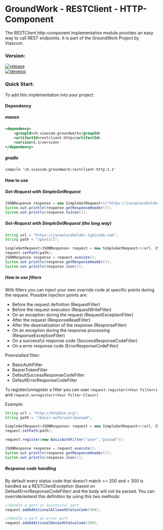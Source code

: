 GroundWork - RESTClient - HTTP-Component
========================================

The RESTClient http-component implementation module provides an easy way to call REST endpoints. It is part of the GroundWork Project by Viascom.

### Version:
[![release](https://img.shields.io/badge/release-v1.1-red.svg)](https://github.com/Viascom/groundwork/tree/master/restclient-http)<br/>
[![develop](https://img.shields.io/badge/develop-v1.1-red.svg)](https://github.com/Viascom/groundwork/tree/develop/restclient-http)

### Quick Start:
To add this implementation into your project:

#### Dependency

##### maven
```xml
<dependency>
    <groupId>ch.viascom.groundwork</groupId>
    <artifactId>restclient-http</artifactId>
    <version>1.1/version>
</dependency>
```

##### gradle
```
compile 'ch.viascom.groundwork:restclient-http:1.1'
```

#### How to use

##### Get-Request with SimpleGetRequest
```java
JSONResponse response = new SimpleGetRequest<>("https://jsonplaceholder.typicode.com/posts/1", JSONResponse.class).execute();
System.out.println(response.getResponseHeader());
System.out.println(response.toJson());
```

##### Get-Request with SimpleGetRequest (the long way)
```java
String url = "https://jsonplaceholder.typicode.com";
String path = "/posts/1";

SimpleGetRequest<JSONResponse> request = new SimpleGetRequest<>(url, JSONResponse.class);
request.setPath(path);
JSONResponse response = request.execute();
System.out.println(response.getResponseHeader());
System.out.println(response.Json());
```

##### How to use filters
With filters you can inject your own override code at specific points during the request.
Possible injection points are:
- Before the request definition (RequestFilter)
- Before the request execution (RequestWriteFilter)
- On an exception during the request (RequestExceptionFilter)
- After the request (ResponseReadFilter)
- After the deserialization of the response (ResponseFilter)
- On an exception during the response processing (ResponseExceptionFilter)
- On a successful response code (SuccessResponseCodeFilter)
- On a error response code (ErrorResponseCodeFilter)

Preinstalled filter:
- BasicAuthFilter
- BearerTokenFilter
- DefaultSuccessResponseCodeFilter
- DefaultErrorResponseCodeFilter

To register/unregister a filter you can user `request.register(<Your Filter>)` and `request.unregister(<Your Filter-Class>)`

Example:
```java
String url = "http://httpbin.org";
String path = "/basic-auth/user/passwd";

SimpleGetRequest<JSONResponse> request = new SimpleGetRequest<>(url, JSONResponse.class);
request.setPath(path);

request.register(new BasicAuthFilter("user","passwd"));

JSONResponse response = request.execute();
System.out.println(response.getResponseHeader());
System.out.println(response.Json());
```

##### Response code handling
By default every status code that doesn't match >= 200 and < 300 is handled as a RESTClientException (based on DefaultErrorResponseCodeFilter) and the body will not be parsed.
You can override/extend this definition by using this two methods:
```java
//Handle a port as successful port
request.addAdditionalAllowedStatusCode(404);

//Handle a port as error port
request.addAdditionalDeniedStatusCode(200);
```
